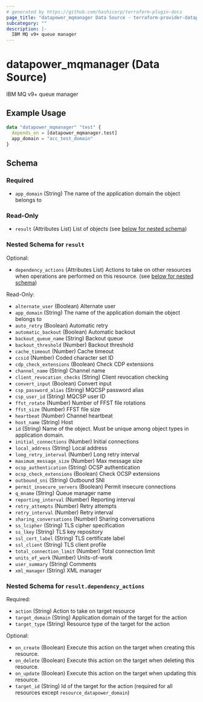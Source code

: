 ```yaml
---
# generated by https://github.com/hashicorp/terraform-plugin-docs
page_title: "datapower_mqmanager Data Source - terraform-provider-datapower"
subcategory: ""
description: |-
  IBM MQ v9+ queue manager
---
```


# datapower_mqmanager (Data Source)

IBM MQ v9+ queue manager

## Example Usage

```terraform
data "datapower_mqmanager" "test" {
  depends_on = [datapower_mqmanager.test]
  app_domain = "acc_test_domain"
}
```

<!-- schema generated by tfplugindocs -->
## Schema

### Required

- `app_domain` (String) The name of the application domain the object belongs to

### Read-Only

- `result` (Attributes List) List of objects (see [below for nested schema](#nestedatt--result))

<a id="nestedatt--result"></a>
### Nested Schema for `result`

Optional:

- `dependency_actions` (Attributes List) Actions to take on other resources when operations are performed on this resource. (see [below for nested schema](#nestedatt--result--dependency_actions))

Read-Only:

- `alternate_user` (Boolean) Alternate user
- `app_domain` (String) The name of the application domain the object belongs to
- `auto_retry` (Boolean) Automatic retry
- `automatic_backout` (Boolean) Automatic backout
- `backout_queue_name` (String) Backout queue
- `backout_threshold` (Number) Backout threshold
- `cache_timeout` (Number) Cache timeout
- `ccsid` (Number) Coded character set ID
- `cdp_check_extensions` (Boolean) Check CDP extensions
- `channel_name` (String) Channel name
- `client_revocation_checks` (String) Client revocation checking
- `convert_input` (Boolean) Convert input
- `csp_password_alias` (String) MQCSP password alias
- `csp_user_id` (String) MQCSP user ID
- `ffst_rotate` (Number) Number of FFST file rotations
- `ffst_size` (Number) FFST file size
- `heartbeat` (Number) Channel heartbeat
- `host_name` (String) Host
- `id` (String) Name of the object. Must be unique among object types in application domain.
- `initial_connections` (Number) Initial connections
- `local_address` (String) Local address
- `long_retry_interval` (Number) Long retry interval
- `maximum_message_size` (Number) Max message size
- `ocsp_authentication` (String) OCSP authentication
- `ocsp_check_extensions` (Boolean) Check OCSP extensions
- `outbound_sni` (String) Outbound SNI
- `permit_insecure_servers` (Boolean) Permit insecure connections
- `q_mname` (String) Queue manager name
- `reporting_interval` (Number) Reporting interval
- `retry_attempts` (Number) Retry attempts
- `retry_interval` (Number) Retry interval
- `sharing_conversations` (Number) Sharing conversations
- `ss_lcipher` (String) TLS cipher specification
- `ss_lkey` (String) TLS key repository
- `ssl_cert_label` (String) TLS certificate label
- `ssl_client` (String) TLS client profile
- `total_connection_limit` (Number) Total connection limit
- `units_of_work` (Number) Units-of-work
- `user_summary` (String) Comments
- `xml_manager` (String) XML manager

<a id="nestedatt--result--dependency_actions"></a>
### Nested Schema for `result.dependency_actions`

Required:

- `action` (String) Action to take on target resource
- `target_domain` (String) Application domain of the target for the action
- `target_type` (String) Resource type of the target for the action

Optional:

- `on_create` (Boolean) Execute this action on the target when creating this resource.
- `on_delete` (Boolean) Execute this action on the target when deleting this resource.
- `on_update` (Boolean) Execute this action on the target when updating this resource.
- `target_id` (String) Id of the target for the action (required for all resources except `resource_datapower_domain`)

